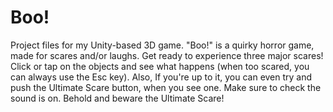 # Boo!
Project files for my Unity-based 3D game.
"Boo!" is a quirky horror game, made for scares and/or laughs. Get ready to experience three major scares! Click or tap on the objects and see what happens (when too scared, you can always use the Esc key).  Also, If you're up to it, you can even try and push the Ultimate Scare button, when you see one. Make sure to check the sound is on. Behold and beware the Ultimate Scare! 
